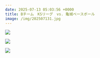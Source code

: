 ```yaml
---
date: 2025-07-13 05:03:56 +0000
title: Bチーム　KSリーグ　vs. 亀城ベースボール
image: /img/202507131.jpg
---
```

![](/img/202507132.jpg)

![](/img/202507133.jpg)

![](/img/202507134.jpg)
